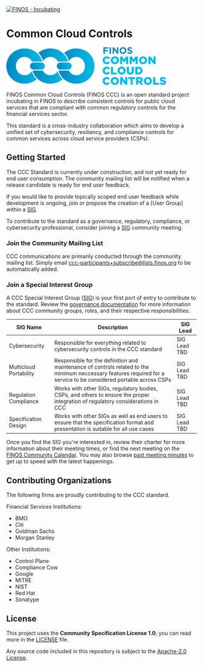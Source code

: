 [![FINOS - Incubating](https://cdn.jsdelivr.net/gh/finos/contrib-toolbox@master/images/badge-incubating.svg)](https://finosfoundation.atlassian.net/wiki/display/FINOS/Incubating)

# Common Cloud Controls

<img height="100px" src="https://github.com/finos/branding/blob/master/project-logos/active-project-logos/FINOS%20Common%20Cloud%20Controls%20Logo/Horizontal/2023_FinosCCC_Horizontal.svg?raw=true"/>

FINOS Common Cloud Controls (FINOS CCC) is an open standard project incubating in FINOS to describe
consistent controls for public cloud services that are compliant with common regulatory controls for
the financial services sector.

This standard is a cross-industry collaboration which aims to develop a unified set of cybersecurity,
resiliency, and compliance controls for common services across cloud service providers (CSPs).

## Getting Started

The CCC Standard is currently under construction, and not yet ready for end user consumption. The
community mailing list will be notified when a release candidate is ready for end user feedback.

If you would like to provide topically scoped end user feedback while development is ongoing, join
or propose the creation of a [User Group] within a [SIG].

To contribute to the standard as a governance, regulatory, compliance, or cybersecurity professional, consider joining a [SIG] community meeting.

### Join the Community Mailing List

CCC communications are primarily conducted through the community mailing list. Simply email
[ccc-participants+subscribe@lists.finos.org] to be automatically added.

### Join a Special Interest Group

A CCC Special Interest Group ([SIG]) is your first port of entry to contribute to the standard.
Review the [governance documentation] for more information about CCC community groups, roles,
and their respective responsibilities.

| SIG Name | Description | SIG Lead |
| -------- | ----------- | -------- |
| Cybersecurity | Responsible for everything related to cybersecurity controls in the CCC standard | SIG Lead TBD |
| Multicloud Portability | Responsible for the definition and maintenance of controls related to the minimum neccessary features required for a service to be considered portable across CSPs | SIG Lead TBD |
| Regulation Compliance | Works with other SIGs, regulatory bodies, CSPs, and others to ensure the proper integration of regulatory considerations in CCC | SIG Lead TBD |
| Specification Design | Works with other SIGs as well as end users to ensure that the specification format and presentation is suitable for all use cases | SIG Lead TBD |

Once you find the SIG you're interested in, review their charter for more information about their meeting times, or find the next meeting on the [FINOS Community Calendar]. You may also browse [past meeting minutes] to get up to speed with the latest happenings.

## Contributing Organizations

The following firms are proudly contributing to the CCC standard.

Financial Services Institutions:

- BMO
- Citi
- Goldman Sachs
- Morgan Stanley

Other Institutions:

- Control Plane
- Compliance Cow
- Google
- MITRE
- NIST
- Red Hat
- Sonatype

## License

This project uses the **Community Specification License 1.0**; you can read more in the [LICENSE] file.

Any source code included in this repository is subject to the [Apache-2.0 License].

[ccc-participants+subscribe@lists.finos.org]: <mailto:ccc-participants+subscribe@lists.finos.org>
[SIG]: <./docs/governance/community-groups.md#special-interest-groups>
[governance documentation]: <./docs/governance>
[LICENSE]: <LICENSE>
[Apache-2.0 License]: <https://www.apache.org/licenses/LICENSE-2.0>
[FINOS Community Calendar]: <https://finos.org/calendar>
[past meeting minutes]: <https://github.com/finos/common-cloud-controls/labels/meeting>
